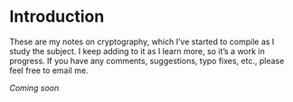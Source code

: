 # Introduction
These are my notes on cryptography, which I’ve started to compile as I study the subject. I keep adding to it as I learn more, so it’s a work in progress. If you have any comments, suggestions, typo fixes, etc., please feel free to email me.

_Coming soon_